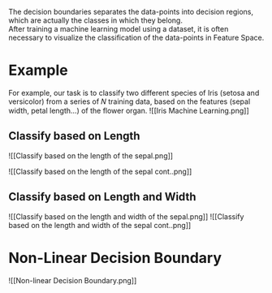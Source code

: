The decision boundaries separates the data-points into decision regions, which are actually the classes in which they belong.  
After training a machine learning model using a dataset, it is often necessary to visualize the classification of the data-points in Feature Space.

# Example
For example, our task is to classify two different species of Iris (setosa and versicolor) from a series of 𝑁 training data, based on the features (sepal width, petal length...) of the flower organ.
![[Iris Machine Learning.png]]
## Classify based on Length
![[Classify based on the length of the sepal.png]]

![[Classify based on the length of the sepal cont..png]]

## Classify based on Length and Width
![[Classify based on the length and width of the sepal.png]]
![[Classify based on the length and width of the sepal cont..png]]

# Non-Linear Decision Boundary
![[Non-linear Decision Boundary.png]]